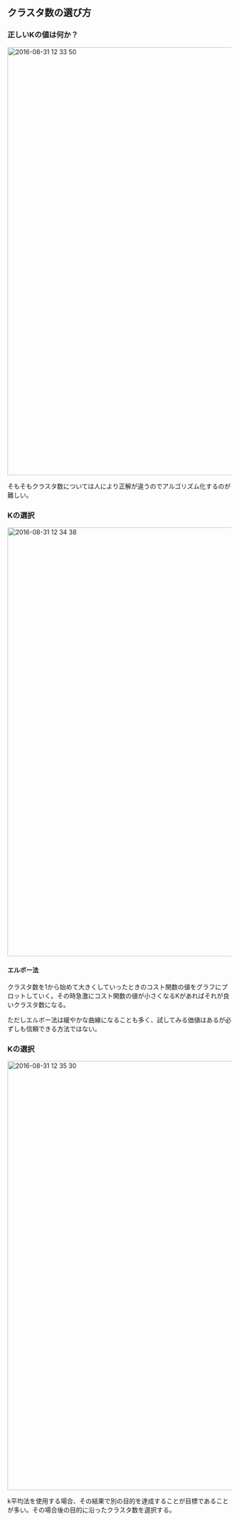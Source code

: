 ## クラスタ数の選び方

### 正しいKの値は何か？

<img width="961" alt="2016-08-31 12 33 50" src="https://cloud.githubusercontent.com/assets/6447085/18115068/3749b05a-6f77-11e6-8717-3e252bbc73b4.png">

そもそもクラスタ数については人により正解が違うのでアルゴリズム化するのが難しい。

### Kの選択

<img width="963" alt="2016-08-31 12 34 38" src="https://cloud.githubusercontent.com/assets/6447085/18115083/4ed3c6ca-6f77-11e6-97ca-72caa97df110.png">

#### エルボー法

クラスタ数を1から始めて大きくしていったときのコスト関数の値をグラフにプロットしていく。その時急激にコスト関数の値が小さくなるKがあればそれが良いクラスタ数になる。

ただしエルボー法は緩やかな曲線になることも多く、試してみる価値はあるが必ずしも信頼できる方法ではない。

### Kの選択

<img width="963" alt="2016-08-31 12 35 30" src="https://cloud.githubusercontent.com/assets/6447085/18115099/705327e6-6f77-11e6-9352-8c78a40207f2.png">

k平均法を使用する場合、その結果で別の目的を達成することが目標であることが多い。その場合後の目的に沿ったクラスタ数を選択する。
